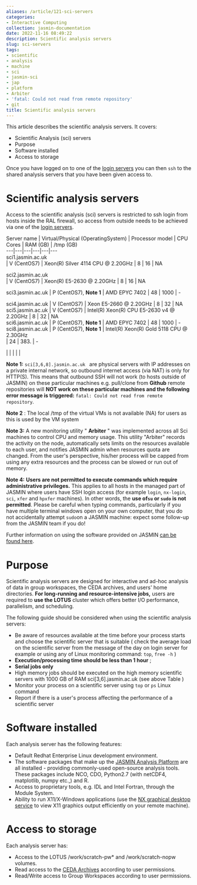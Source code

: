 ```yaml
---
aliases: /article/121-sci-servers
categories:
- Interactive Computing
collection: jasmin-documentation
date: 2022-11-16 08:49:22
description: Scientific analysis servers
slug: sci-servers
tags:
- scientific
- analysis
- machine
- sci
- jasmin-sci
- jap
- platform
- Arbiter
- 'fatal: Could not read from remote repository'
- git
title: Scientific analysis servers
---
```


This article describes the scientific analysis servers. It covers:

  * Scientific Analysis (sci) servers 
  * Purpose 
  * Software installed 
  * Access to storage 

Once you have logged on to one of the [login servers](login-servers) you can
then `ssh` to the shared analysis servers that you have been given access to.

# Scientific analysis servers

Access to the scientific analysis (sci) servers is restricted to ssh login
from hosts inside the RAL firewall, so access from outside needs to be
achieved via one of the [login servers](login-servers).

Server name  |  Virtual/Physical (OperatingSystem)  |  Processor model  |  CPU
Cores  |  RAM (GB)  |  /tmp (GB)  
---|---|---|---|---|---  
sci1.jasmin.ac.uk  
|  V (CentOS7)  |  Xeon(R) Silver 4114 CPU @ 2.20GHz  |  8  |  16  |  NA  
  
sci2.jasmin.ac.uk  
|  V (CentOS7)  |  Xeon(R) E5-2630 @ 2.20GHz  |  8  |  16  |  NA  
  
sci3.jasmin.ac.uk  |  P (CentOS7), **Note 1** |  AMD EPYC 7402  |  48  |  1000
|  \-  
  
sci4.jasmin.ac.uk  |  V (CentOS7)  |  Xeon E5-2660 @ 2.20GHz  |  8  |  32  |
NA  
sci5.jasmin.ac.uk  |  V (CentOS7)  |  Intel(R) Xeon(R) CPU E5-2630 v4 @
2.20GHz  |  8  |  32  |  NA  
sci6.jasmin.ac.uk  |  P (CentOS7), **Note 1** |  AMD EPYC 7402  |  48  |  1000
|  \-  
sci8.jasmin.ac.uk  |  P (CentOS7), **Note 1** |  Intel(R) Xeon(R) Gold 5118
CPU @ 2.30GHz  
|  24  |  383\.  |  \-  
  
|  |  |  |  |  
  
**Note 1:** `sci[3,6,8].jasmin.ac.uk ` are physical servers with IP addresses
on a private internal network, so outbound internet access (via NAT) is only
for HTTP(S). This means that outbound SSH will not work (to hosts outside of
JASMIN) on these particular machines e.g. pull/clone from **Github** remote
repositories will **NOT work on these particular machines and the following
error message is triggered:** `fatal: Could not read from remote repository`.

**Note 2** : The local /tmp of the virtual VMs is not available (NA) for users
as this is used by the VM system

**Note 3:** A new monitoring utility " **Arbiter** " was implemented across
all Sci machines to control CPU and memory usage. This utility "Arbiter"
records the activity on the node, automatically sets limits on the resources
available to each user, and notifies JASMIN admin when resources quota are
changed. From the user's perspective, his/her process will be capped from
using any extra resources and the process can be slowed or run out of memory.

**Note 4:** **Users are not permitted to execute commands which require
administrative privileges.** This applies to all hosts in the managed part of
JASMIN where users have SSH login access (for example `login`, `nx-login`,
`sci`, `xfer` and `hpxfer` machines). In other words, the **use of`su` or
`sudo` is not permitted**. Please be careful when typing commands,
particularly if you have multiple terminal windows open on your own computer,
that you do not accidentally attempt `sudo`on a JASMIN machine: expect some
follow-up from the JASMIN team if you do!

Further information on using the software provided on JASMIN [can be found
here](software-on-jasmin).

# Purpose

Scientific analysis servers are designed for interactive and ad-hoc analysis
of data in group workspaces, the CEDA archives, and users' home directories.
**For long-running and resource-intensive jobs,** users are required to **use
the LOTUS** cluster which offers better I/O performance, parallelism, and
scheduling.

The following guide should be considered when using the scientific analysis
servers:

  * Be aware of resources available at the time before your process starts and choose the scientific server that is suitable ( check the average load on the scientific server from the message of the day on login server for example or using any of Linux monitoring command: `top`, `free -h` )
  * **Execution/processing time should be less than 1 hour** ;
  * **Serial jobs only**
  * High memory jobs should be executed on the high memory scientific servers with 1000 GB of RAM sci[3,6].jasmin.ac.uk (see above Table )
  * Monitor your process on a scientific server using `top` or `ps` Linux command 
  * Report if there is a user's process affecting the performance of a scientific server 

# Software installed

Each analysis server has the following features:

  * Default Redhat Enterprise Linux development environment.
  * The software packages that make up the [JASMIN Analysis Platform](jap) are all installed - providing commonly-used open-source analysis tools. These packages include NCO, CDO, Python2.7 (with netCDF4, matplotlib, numpy etc.,) and R.
  * Access to proprietary tools, e.g. IDL and Intel Fortran, through the Module System.
  * Ability to run X11/X-Windows applications (use the [NX graphical desktop service](graphical-linux-desktop-access-using-nx) to view X11 graphics output efficiently on your remote machine).

# Access to storage

Each analysis server has:

  * Access to the LOTUS /work/scratch-pw* and /work/scratch-nopw volumes.
  * Read access to the [CEDA Archives](ceda-archive) according to user permissions.
  * Read/Write access to Group Workspaces according to user permissions.


